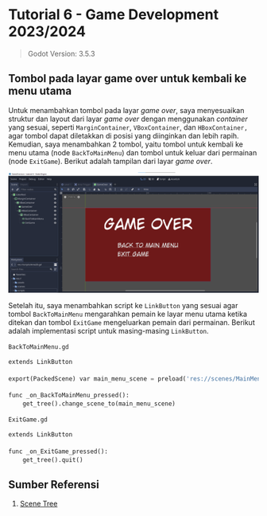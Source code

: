 # Tutorial 6 - Game Development 2023/2024

> Godot Version: 3.5.3

## Tombol pada layar game over untuk kembali ke menu utama

Untuk menambahkan tombol pada layar *game over*, saya menyesuaikan struktur dan layout dari layar *game over* dengan menggunakan *container* yang sesuai, seperti `MarginContainer`, `VBoxContainer`, dan `HBoxContainer,` agar tombol dapat diletakkan di posisi yang diinginkan dan lebih rapih. Kemudian, saya menambahkan 2 tombol, yaitu tombol untuk kembali ke menu utama (node `BackToMainMenu`) dan tombol untuk keluar dari permainan (node `ExitGame`). Berikut adalah tampilan dari layar *game over*.

![Layar Game Over](./screenshot/layer_game_over.png)

Setelah itu, saya menambahkan script ke `LinkButton` yang sesuai agar tombol `BackToMainMenu` mengarahkan pemain ke layar menu utama ketika ditekan dan tombol `ExitGame` mengeluarkan pemain dari permainan. Berikut adalah implementasi script untuk masing-masing `LinkButton`.

`BackToMainMenu.gd`

```py
extends LinkButton

export(PackedScene) var main_menu_scene = preload('res://scenes/MainMenu.tscn')

func _on_BackToMainMenu_pressed():
    get_tree().change_scene_to(main_menu_scene)
```

`ExitGame.gd`

```py
extends LinkButton

func _on_ExitGame_pressed():
    get_tree().quit()
```

## Sumber Referensi

1. [Scene Tree](https://docs.godotengine.org/en/3.5/tutorials/scripting/scene_tree.html)
